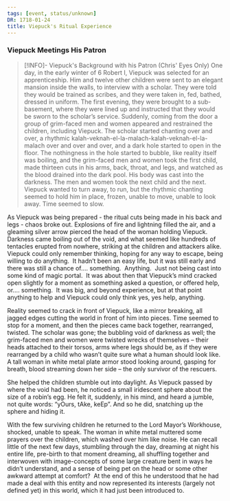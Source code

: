 ```yaml
---
tags: [event, status/unknown]
DR: 1718-01-24
title: Viepuck's Ritual Experience
---
```


### Viepuck Meetings His Patron

> [!INFO]- Viepuck's Background with his Patron (Chris' Eyes Only)
One day, in the early winter of 6 Robert I, Viepuck was selected for an apprenticeship. Him and twelve other children were sent to an elegant mansion inside the walls, to interview with a scholar. They were told they would be trained as scribes, and they were taken in, fed, bathed, dressed in uniform. The first evening, they were brought to a sub-basement, where they were lined up and instructed that they would be sworn to the scholar’s service. Suddenly, coming from the door a group of grim-faced men and women appeared and restrained the children, including Viepuck. The scholar started chanting over and over, a rhythmic kalah-veknah-el-la-malach-kalah-veknah-el-la-malach over and over and over, and a dark hole started to open in the floor. The nothingness in the hole started to bubble, like reality itself was boiling, and the grim-faced men and women took the first child, made thirteen cuts in his arms, back, throat, and legs, and watched as the blood drained into the dark pool. His body was cast into the darkness. The men and women took the next child and the next. Viepuck wanted to turn away, to run, but the rhythmic chanting seemed to hold him in place, frozen, unable to move, unable to look away. Time seemed to slow. 
>
As Viepuck was being prepared - the ritual cuts being made in his back and legs - chaos broke out. Explosions of fire and lightning filled the air, and a gleaming silver arrow pierced the head of the woman holding Viepuck. Darkness came boiling out of the void, and what seemed like hundreds of tentacles erupted from nowhere, striking at the children and attackers alike.  
Viepuck could only remember thinking, hoping for any way to escape, being willing to do anything.  It hadn’t been an easy life, but it was still early and there was still a chance of…. something.  Anything.  Just not being cast into some kind of magic portal.  It was about then that Viepuck’s mind cracked open slightly for a moment as something asked a question, or offered help, or…. something.  It was big, and beyond experience, but at that point anything to help and Viepuck could only think yes, yes help, anything. 
>
Reality seemed to crack in front of Viepuck, like a mirror breaking, all jagged edges cutting the world in front of him into pieces. Time seemed to stop for a moment, and then the pieces came back together, rearranged, twisted. The scholar was gone; the bubbling void of darkness as well; the grim-faced men and women were twisted wrecks of themselves – their heads attached to their torsos, arms where legs should be, as if they were rearranged by a child who wasn’t quite sure what a human should look like. A tall woman in white metal plate armor stood looking around, gasping for breath, blood streaming down her side – the only survivor of the rescuers. 
>
She helped the children stumble out into daylight. As Viepuck passed by where the void had been, he noticed a small iridescent sphere about the size of a robin’s egg. He felt it, suddenly, in his mind, and heard a jumble, not quite words: “yOurs, tAke, keEp”. And so he did, snatching up the sphere and hiding it.
>
With the few surviving children he returned to the Lord Mayor’s Workhouse, shocked, unable to speak. The woman in white metal muttered some prayers over the children, which washed over him like noise. He can recall little of the next few days, stumbling through the day, dreaming at night his entire life, pre-birth to that moment dreaming, all shuffling together and interwoven with image-concepts of some large creature bent in ways he didn’t understand, and a sense of being pet on the head or some other awkward attempt at comfort?  At the end of this he understood that he had made a deal with this entity and now represented its interests (largely not defined yet) in this world, which it had just been introduced to.